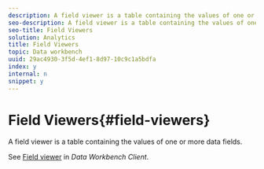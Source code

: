 ```yaml
---
description: A field viewer is a table containing the values of one or more data fields.
seo-description: A field viewer is a table containing the values of one or more data fields.
seo-title: Field Viewers
solution: Analytics
title: Field Viewers
topic: Data workbench
uuid: 29ac4930-3f5d-4ef1-8d97-10c9c1a5bdfa
index: y
internal: n
snippet: y
---
```


# Field Viewers{#field-viewers}

A field viewer is a table containing the values of one or more data fields.

See [Field viewer](../../../../home/c-get-started/c-admin-intrf/c-dataset-mgrs/c-fld-vwrs/c-fld-vwrs.md#concept-194cb94501564145ae059e53c0e4bec3) in *Data Workbench Client*. 
